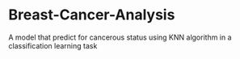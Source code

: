 # Breast-Cancer-Analysis
A model that predict for cancerous status using KNN algorithm in a classification learning task
